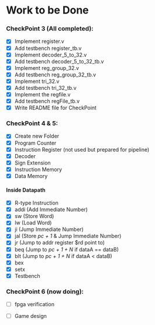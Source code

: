 # Work to be Done

### CheckPoint 3 (All completed):

- [x] Implement register.v
- [x] Add testbench register_tb.v
- [x] Implement decoder_5_to_32.v
- [x] Add testbench decoder_5_to_32_tb.v
- [x] Implement reg_group_32.v
- [x] Add testbench reg_group_32_tb.v
- [x] Implement tri_32.v
- [x] Add testbench tri_32_tb.v
- [x] Implement the regfile.v
- [x] Add testbench regFile_tb.v
- [x] Write README file for CheckPoint

### CheckPoint 4 & 5:

- [x] Create new Folder
- [x] Program Counter
- [x] Instruction Register (not used but prepared for pipeline)
- [x] Decoder
- [x] Sign Extension
- [x] Instruction Memory
- [x] Data Memory

#### Inside Datapath

- [x] R-type Instruction
- [x] addi (Add Immediate Number)
- [x] sw (Store Word)
- [x] lw (Load Word)
- [x] ji (Jump Immediate Number) 
- [x] jal (Store *pc + 1* &  Jump Immediate Number)
- [x] jr (Jump to addr register $rd point to)
- [x] beq (Jump to *pc + 1 + N* if dataA == dataB)
- [x] blt (Jump to *pc + 1 + N* if dataA < dataB)
- [x] bex
- [x] setx
- [x] Testbench

### CheckPoint 6 (now doing):

- [ ] fpga verification 

- [ ] Game design
